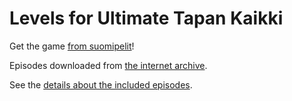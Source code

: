 Levels for Ultimate Tapan Kaikki
================================

Get the game [from suomipelit](https://github.com/suomipelit/ultimatetapankaikki)!

Episodes downloaded from [the internet archive](https://web.archive.org/web/20010205072100fw_/http://errorfree.eu.org/tkstuff.html).

See the [details about the included episodes](Episodes.md).
